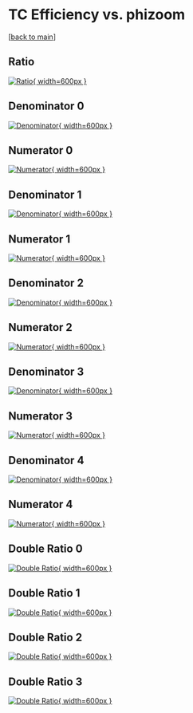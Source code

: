 # TC Efficiency vs. phizoom

[[back to main](./)]



## Ratio

[![Ratio](../mtv/var/TC_loweta_321_0_eff_phizoom.png){ width=600px }](../mtv/var/TC_loweta_321_0_eff_phizoom.pdf)

## Denominator 0

[![Denominator](../mtv/den/TC_loweta_321_0_eff_phizoom_den0.png){ width=600px }](../mtv/den/TC_loweta_321_0_eff_phizoom_den0.pdf)

## Numerator 0

[![Numerator](../mtv/num/TC_loweta_321_0_eff_phizoom_num0.png){ width=600px }](../mtv/num/TC_loweta_321_0_eff_phizoom_num0.pdf)

## Denominator 1

[![Denominator](../mtv/den/TC_loweta_321_0_eff_phizoom_den1.png){ width=600px }](../mtv/den/TC_loweta_321_0_eff_phizoom_den1.pdf)

## Numerator 1

[![Numerator](../mtv/num/TC_loweta_321_0_eff_phizoom_num1.png){ width=600px }](../mtv/num/TC_loweta_321_0_eff_phizoom_num1.pdf)

## Denominator 2

[![Denominator](../mtv/den/TC_loweta_321_0_eff_phizoom_den2.png){ width=600px }](../mtv/den/TC_loweta_321_0_eff_phizoom_den2.pdf)

## Numerator 2

[![Numerator](../mtv/num/TC_loweta_321_0_eff_phizoom_num2.png){ width=600px }](../mtv/num/TC_loweta_321_0_eff_phizoom_num2.pdf)

## Denominator 3

[![Denominator](../mtv/den/TC_loweta_321_0_eff_phizoom_den3.png){ width=600px }](../mtv/den/TC_loweta_321_0_eff_phizoom_den3.pdf)

## Numerator 3

[![Numerator](../mtv/num/TC_loweta_321_0_eff_phizoom_num3.png){ width=600px }](../mtv/num/TC_loweta_321_0_eff_phizoom_num3.pdf)

## Denominator 4

[![Denominator](../mtv/den/TC_loweta_321_0_eff_phizoom_den4.png){ width=600px }](../mtv/den/TC_loweta_321_0_eff_phizoom_den4.pdf)

## Numerator 4

[![Numerator](../mtv/num/TC_loweta_321_0_eff_phizoom_num4.png){ width=600px }](../mtv/num/TC_loweta_321_0_eff_phizoom_num4.pdf)

## Double Ratio 0

[![Double Ratio](../mtv/ratio/TC_loweta_321_0_eff_phizoom_ratio0.png){ width=600px }](../mtv/ratio/TC_loweta_321_0_eff_phizoom_ratio0.pdf)

## Double Ratio 1

[![Double Ratio](../mtv/ratio/TC_loweta_321_0_eff_phizoom_ratio1.png){ width=600px }](../mtv/ratio/TC_loweta_321_0_eff_phizoom_ratio1.pdf)

## Double Ratio 2

[![Double Ratio](../mtv/ratio/TC_loweta_321_0_eff_phizoom_ratio2.png){ width=600px }](../mtv/ratio/TC_loweta_321_0_eff_phizoom_ratio2.pdf)

## Double Ratio 3

[![Double Ratio](../mtv/ratio/TC_loweta_321_0_eff_phizoom_ratio3.png){ width=600px }](../mtv/ratio/TC_loweta_321_0_eff_phizoom_ratio3.pdf)

